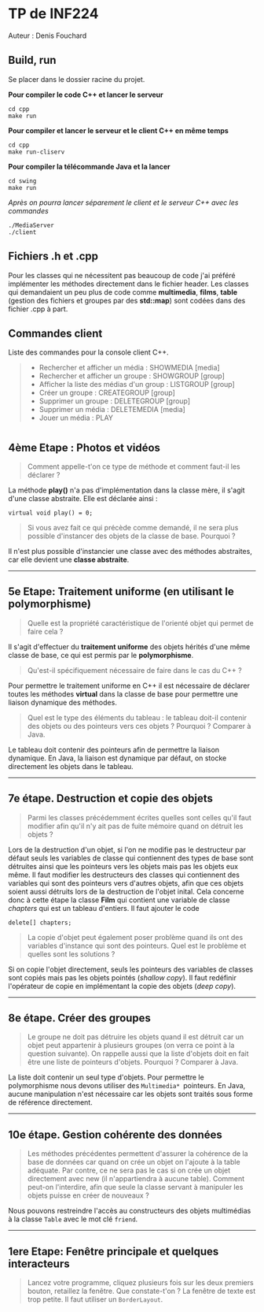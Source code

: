 # TP de INF224
Auteur : Denis Fouchard


## Build, run
Se placer dans le dossier racine du projet.

**Pour compiler le code C++ et lancer le serveur**
```
cd cpp
make run
```
**Pour compiler et lancer le serveur et le client C++ en même temps**
```
cd cpp
make run-cliserv
```
**Pour compiler la télécommande Java et la lancer**
```
cd swing
make run
```
*Après on pourra lancer séparement le client et le serveur C++ avec les commandes*
```
./MediaServer
./client
```



## Fichiers .h et .cpp
Pour les classes qui ne nécessitent pas beaucoup de code j'ai préféré implémenter les méthodes directement dans le fichier header. Les classes qui demandaient un peu plus de code comme **multimedia**, **films**,  **table** (gestion des fichiers et groupes par des **std::map**) sont codées dans des fichier .cpp à part.

## Commandes client
Liste des commandes pour la console client C++.
>- Rechercher et afficher un média : SHOWMEDIA [media]
>- Rechercher et afficher un groupe : SHOWGROUP [group]
>- Afficher la liste des médias d'un group : LISTGROUP [group]
>- Créer un groupe : CREATEGROUP [group]
>- Supprimer un groupe : DELETEGROUP [group]
>- Supprimer un média : DELETEMEDIA [media]
>- Jouer un média : PLAY


#
## 4ème Etape : Photos et vidéos
> Comment appelle-t'on ce type de méthode et comment faut-il les déclarer ?

La méthode **play()** n'a pas d'implémentation dans la classe mère, il s'agit d'une classe abstraite. Elle est déclarée ainsi :
```
virtual void play() = 0;
```
> Si vous avez fait ce qui précède comme demandé, il ne sera plus possible d'instancer des objets de la classe de base. Pourquoi ?

Il n'est plus possible d'instancier une classe avec des méthodes abstraites, car elle devient une **classe abstraite**.
___
## 5e Etape: Traitement uniforme (en utilisant le polymorphisme)

>Quelle est la propriété caractéristique de l'orienté objet qui permet de faire cela ?

Il s'agit d'effectuer du **traitement uniforme** des objets hérités d'une même classe de base, ce qui est permis par le **polymorphisme**. 

>Qu'est-il spécifiquement nécessaire de faire dans le cas du C++ ?

Pour permettre le traitement uniforme en C++ il est nécessaire de déclarer toutes les méthodes **virtual** dans la classe de base pour permettre une liaison dynamique des méthodes.

>Quel est le type des éléments du tableau : le tableau doit-il contenir des objets ou des pointeurs vers ces objets ? Pourquoi ? Comparer à Java.

Le tableau doit contenir des pointeurs afin de permettre la liaison dynamique. En Java, la liaison est dynamique par défaut, on stocke directement les objets dans le tableau. 
___
## 7e étape. Destruction et copie des objets
> Parmi les classes précédemment écrites quelles sont celles qu'il faut modifier afin qu'il n'y ait pas de fuite mémoire quand on détruit les objets ?

Lors de la destruction d'un objet, si l'on ne modifie pas le destructeur par défaut seuls les variables de classe qui contiennent des types de base sont détruites ainsi que les pointeurs vers les objets mais pas les objets eux même. Il faut modifier les destructeurs des classes qui contiennent des variables qui sont des pointeurs vers d'autres objets, afin que ces objets soient aussi détruits lors de la destruction de l'objet inital. Cela concerne donc à cette étape la classe **Film** qui contient une variable de classe *chapters* qui est un tableau d'entiers.
Il faut ajouter le code 
```
delete[] chapters;
```


> La copie d'objet peut également poser problème quand ils ont des variables d'instance qui sont des pointeurs. Quel est le problème et quelles sont les solutions ?

Si on copie l'objet directement, seuls les pointeurs des variables de classes sont copiés mais pas les objets pointés (*shallow copy*). Il faut redéfinir l'opérateur de copie en implémentant la copie des objets (*deep copy*). 
___
## 8e étape. Créer des groupes
> Le groupe ne doit pas détruire les objets quand il est détruit car un objet peut appartenir à plusieurs groupes (on verra ce point à la question suivante). On rappelle aussi que la liste d'objets doit en fait être une liste de pointeurs d'objets. Pourquoi ? Comparer à Java.

La liste doit contenir un seul type d'objets. Pour permettre le polymorphisme nous devons utiliser des ```Multimedia* ```pointeurs. En Java, aucune manipulation n'est nécessaire car les objets sont traités sous forme de référence directement. 
___
## 10e étape. Gestion cohérente des données

>Les méthodes précédentes permettent d'assurer la cohérence de la base de données car quand on crée un objet on l'ajoute à la table adéquate. Par contre, ce ne sera pas le cas si on crée un objet directement avec new (il n'appartiendra à aucune table). Comment peut-on l'interdire, afin que seule la classe servant à manipuler les objets puisse en créer de nouveaux ?

Nous pouvons restreindre l'accès au constructeurs des objets multimédias à la classe ```Table``` avec le mot clé ```friend```.
___
## 1ere Etape: Fenêtre principale et quelques interacteurs
> Lancez votre programme, cliquez plusieurs fois sur les deux premiers bouton, retaillez la fenêtre. Que constate-t'on ?
La fenêtre de texte est trop petite. Il faut utiliser un ```BorderLayout```. 